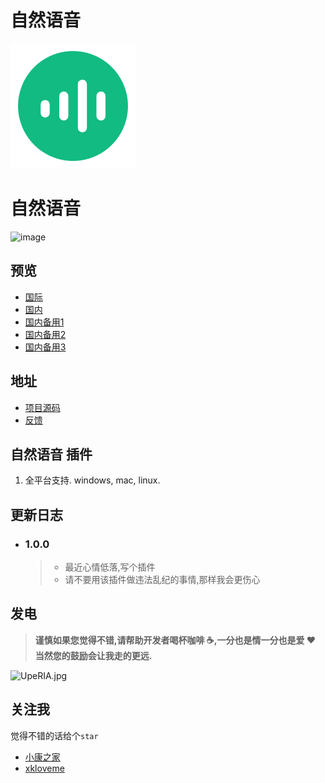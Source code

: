 # 自然语音

![img]( ./icon.png)

# 自然语音

![image](https://forthebadge.com/images/badges/built-with-love.svg)


## 预览

- [国际](http://www.jixiaokang.com/utools-voice/)
- [国内](https://github.com/xkloveme/utools-voice/issues)
- [国内备用1](https://utools-voice-xkloveme.vercel.app/)
- [国内备用2](https://utools-voice-git-master-xkloveme.vercel.app/)
- [国内备用3](https://utools-voice-n22bsory7-xkloveme.vercel.app/)

## 地址

- [项目源码](https://github.com/xkloveme/utools-voice)
- [反馈](https://github.com/xkloveme/utools-voice/issues)

## 自然语音 插件

1. 全平台支持. windows, mac, linux.

## 更新日志

- ### 1.0.0

  > - 最近心情低落,写个插件
  > - 请不要用该插件做违法乱纪的事情,那样我会更伤心

## 发电

> **谨慎如果您觉得不错,请帮助开发者喝杯咖啡 ☕️,一分也是情一分也是爱 ❤️ 当然您的鼓励会让我走的更远.**

![UpeRIA.jpg](https://s1.ax1x.com/2020/07/05/UpeRIA.jpg)

## 关注我

觉得不错的话给个`star`

- [小康之家](https://www.jixiaokang.com)
- [xkloveme](https://github.com/xkloveme)
